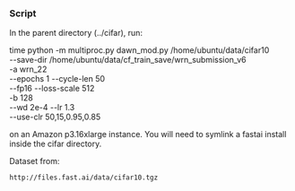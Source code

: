 ### Script

In the parent directory (../cifar), run:

time python -m multiproc.py dawn_mod.py /home/ubuntu/data/cifar10 \
--save-dir /home/ubuntu/data/cf_train_save/wrn_submission_v6 \
-a wrn_22 \
--epochs 1 --cycle-len 50 \
--fp16 --loss-scale 512 \
-b 128 \
--wd 2e-4 --lr 1.3 \
--use-clr 50,15,0.95,0.85

on an Amazon p3.16xlarge instance.  You will need to symlink a fastai install inside the cifar directory.

Dataset from:

    http://files.fast.ai/data/cifar10.tgz
	



